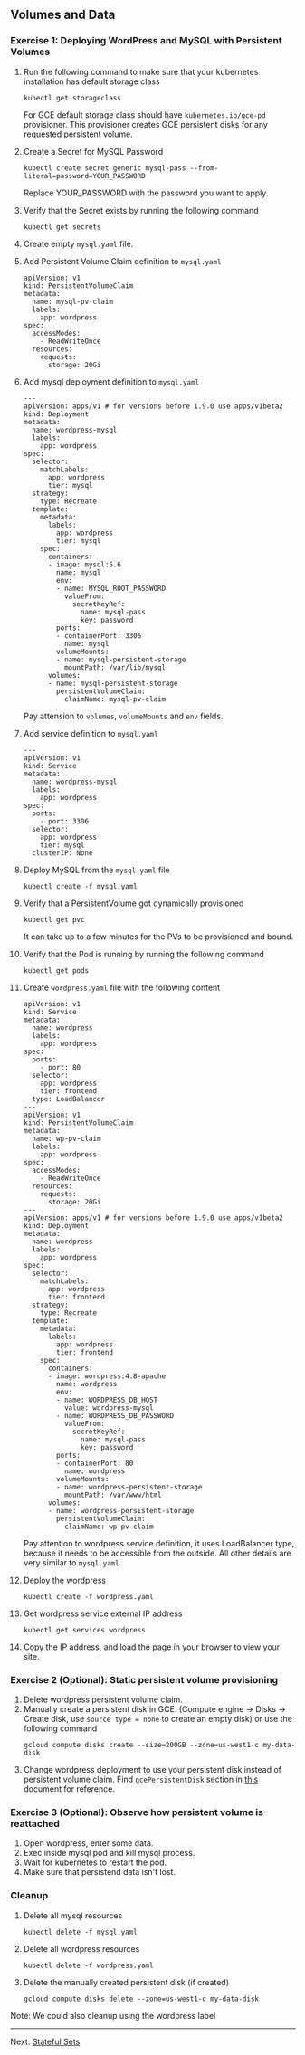 ## Volumes and Data

### Exercise 1: Deploying WordPress and MySQL with Persistent Volumes

1. Run the following command to make sure that your kubernetes installation has default storage class
    ```
    kubectl get storageclass
    ```
    For GCE default storage class should have `kubernetes.io/gce-pd` provisioner. This provisioner creates GCE persistent disks for any requested persistent volume.

1. Create a Secret for MySQL Password
    ```
    kubectl create secret generic mysql-pass --from-literal=password=YOUR_PASSWORD
    ```
    Replace YOUR_PASSWORD with the password you want to apply.

1. Verify that the Secret exists by running the following command
    ```
    kubectl get secrets
    ```

1. Create empty `mysql.yaml` file.

1. Add Persistent Volume Claim definition to `mysql.yaml`
    ```
    apiVersion: v1
    kind: PersistentVolumeClaim
    metadata:
      name: mysql-pv-claim
      labels:
        app: wordpress
    spec:
      accessModes:
        - ReadWriteOnce
      resources:
        requests:
          storage: 20Gi
    ```

1. Add mysql deployment definition to `mysql.yaml`
    ```
    ---
    apiVersion: apps/v1 # for versions before 1.9.0 use apps/v1beta2
    kind: Deployment
    metadata:
      name: wordpress-mysql
      labels:
        app: wordpress
    spec:
      selector:
        matchLabels:
          app: wordpress
          tier: mysql
      strategy:
        type: Recreate
      template:
        metadata:
          labels:
            app: wordpress
            tier: mysql
        spec:
          containers:
          - image: mysql:5.6
            name: mysql
            env:
            - name: MYSQL_ROOT_PASSWORD
              valueFrom:
                secretKeyRef:
                  name: mysql-pass
                  key: password
            ports:
            - containerPort: 3306
              name: mysql
            volumeMounts:
            - name: mysql-persistent-storage
              mountPath: /var/lib/mysql
          volumes:
          - name: mysql-persistent-storage
            persistentVolumeClaim:
              claimName: mysql-pv-claim
    ````
    Pay attension to `volumes`, `volumeMounts` and `env` fields.

1. Add service definition to `mysql.yaml`
    ```
    ---
    apiVersion: v1
    kind: Service
    metadata:
      name: wordpress-mysql
      labels:
        app: wordpress
    spec:
      ports:
        - port: 3306
      selector:
        app: wordpress
        tier: mysql
      clusterIP: None
    ```

1. Deploy MySQL from the `mysql.yaml` file
    ```
    kubectl create -f mysql.yaml
    ```

1. Verify that a PersistentVolume got dynamically provisioned
    ```
    kubectl get pvc
    ```
    It can take up to a few minutes for the PVs to be provisioned and bound.

1. Verify that the Pod is running by running the following command
    ```
    kubectl get pods
    ```

1. Create `wordpress.yaml` file with the following content
    ```
    apiVersion: v1
    kind: Service
    metadata:
      name: wordpress
      labels:
        app: wordpress
    spec:
      ports:
        - port: 80
      selector:
        app: wordpress
        tier: frontend
      type: LoadBalancer
    ---
    apiVersion: v1
    kind: PersistentVolumeClaim
    metadata:
      name: wp-pv-claim
      labels:
        app: wordpress
    spec:
      accessModes:
        - ReadWriteOnce
      resources:
        requests:
          storage: 20Gi
    ---
    apiVersion: apps/v1 # for versions before 1.9.0 use apps/v1beta2
    kind: Deployment
    metadata:
      name: wordpress
      labels:
        app: wordpress
    spec:
      selector:
        matchLabels:
          app: wordpress
          tier: frontend
      strategy:
        type: Recreate
      template:
        metadata:
          labels:
            app: wordpress
            tier: frontend
        spec:
          containers:
          - image: wordpress:4.8-apache
            name: wordpress
            env:
            - name: WORDPRESS_DB_HOST
              value: wordpress-mysql
            - name: WORDPRESS_DB_PASSWORD
              valueFrom:
                secretKeyRef:
                  name: mysql-pass
                  key: password
            ports:
            - containerPort: 80
              name: wordpress
            volumeMounts:
            - name: wordpress-persistent-storage
              mountPath: /var/www/html
          volumes:
          - name: wordpress-persistent-storage
            persistentVolumeClaim:
              claimName: wp-pv-claim
    ```
    Pay attention to wordpress service definition, it uses LoadBalancer type, because it needs to be accessible from the outside. All other details are very similar to `mysql.yaml`

1. Deploy the wordpress
    ```
    kubectl create -f wordpress.yaml
    ```

1. Get wordpress service external IP address
    ```
    kubectl get services wordpress
    ```

1. Copy the IP address, and load the page in your browser to view your site.

### Exercise 2 (Optional): Static persistent volume provisioning

1. Delete wordpress persistent volume claim.
1. Manually create a persistent disk in GCE. (Compute engine -> Disks -> Create disk, use `source type = none` to create an empty disk) or use the following command
    ```
    gcloud compute disks create --size=200GB --zone=us-west1-c my-data-disk
    ```
1. Change wordpress deployment to use your persistent disk instead of persistent volume claim. Find `gcePersistentDisk` section in [this](https://kubernetes.io/docs/concepts/storage/volumes/) document for reference.

### Exercise 3 (Optional): Observe how persistent volume is reattached

1. Open wordpress, enter some data.
1. Exec inside mysql pod and kill mysql process.
1. Wait for kubernetes to restart the pod.
1. Make sure that persistend data isn't lost.

### Cleanup

1. Delete all mysql resources
    ```
    kubectl delete -f mysql.yaml
    ```

1. Delete all wordpress resources
    ```
    kubectl delete -f wordpress.yaml
    ```

1. Delete the manually created persistent disk (if created)
    ```
    gcloud compute disks delete --zone=us-west1-c my-data-disk
    ```

Note: We could also cleanup using the wordpress label

---

Next: [Stateful Sets](stateful_sets.md)
